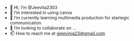 - 👋 Hi, I’m @Jeevita2303
- 👀 I’m interested in using canva 
- 🌱 I’m currently learning multimedia production for startegic communication
- 💞️ I’m looking to collaborate on ...
- 📫 How to reach me at gjeevinia23@gmail.com

<!---
Jeevita2303/Jeevita2303 is a ✨ special ✨ repository because its `README.md` (this file) appears on your GitHub profile.
You can click the Preview link to take a look at your changes.
--->
